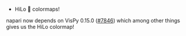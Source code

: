 - HiLo 👋 colormaps!

napari now depends on VisPy 0.15.0 ([#7846](https://github.com/napari/napari/pull/7846))
which among other things gives us the HiLo colormap!